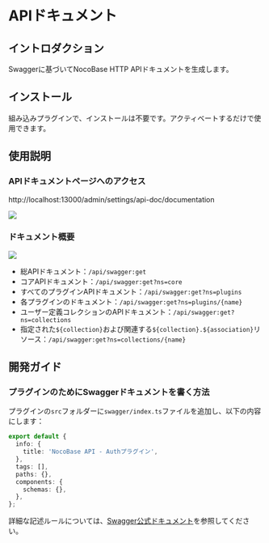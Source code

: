 # APIドキュメント

<PluginInfo name="api-doc"></PluginInfo>

## イントロダクション

Swaggerに基づいてNocoBase HTTP APIドキュメントを生成します。

## インストール

組み込みプラグインで、インストールは不要です。アクティベートするだけで使用できます。

## 使用説明

### APIドキュメントページへのアクセス

http://localhost:13000/admin/settings/api-doc/documentation

![](https://static-docs.nocobase.com/8db51cf50e3c666aba5a850a0fb664a0.png)

### ドキュメント概要

![](https://static-docs.nocobase.com/5bb4d3e5bba6c6fdfcd830592e72385b.png)

- 総APIドキュメント：`/api/swagger:get`
- コアAPIドキュメント：`/api/swagger:get?ns=core`
- すべてのプラグインAPIドキュメント：`/api/swagger:get?ns=plugins`
- 各プラグインのドキュメント：`/api/swagger:get?ns=plugins/{name}`
- ユーザー定義コレクションのAPIドキュメント：`/api/swagger:get?ns=collections`
- 指定された`${collection}`および関連する`${collection}.${association}`リソース：`/api/swagger:get?ns=collections/{name}`

## 開発ガイド

### プラグインのためにSwaggerドキュメントを書く方法

プラグインの`src`フォルダーに`swagger/index.ts`ファイルを追加し、以下の内容にします：

```typescript
export default {
  info: {
    title: 'NocoBase API - Authプラグイン',
  },
  tags: [],
  paths: {},
  components: {
    schemas: {},
  },
};
```

詳細な記述ルールについては、[Swagger公式ドキュメント](https://swagger.io/docs/specification/about/)を参照してください。

